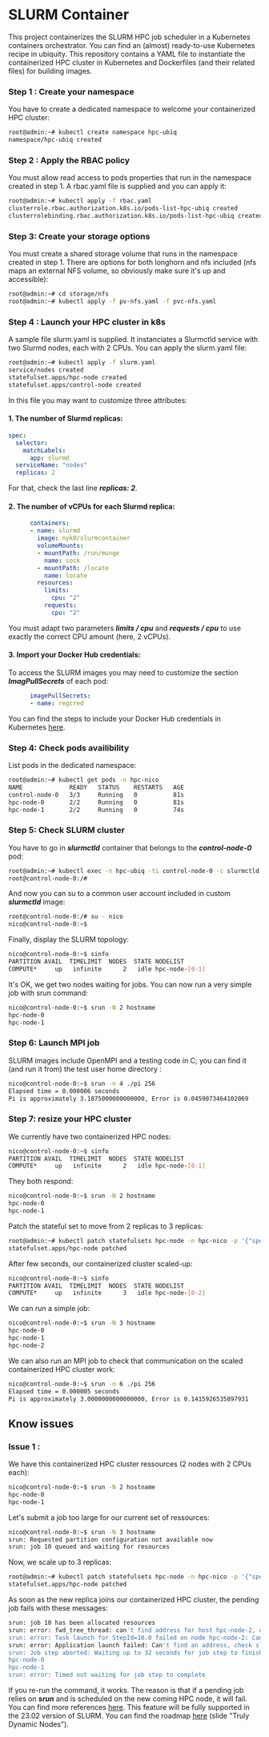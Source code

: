 # SLURM Container

This project containerizes the SLURM HPC job scheduler in a Kubernetes containers orchestrator. You can find an (almost) ready-to-use Kubernetes recipe in ubiquity. This repository contains a YAML file to instantiate the containerized HPC cluster in Kubernetes and Dockerfiles (and their related files) for building images.

### Step 1 : Create your namespace

You have to create a dedicated namespace to welcome your containerized HPC cluster:

```sh
root@admin:~# kubectl create namespace hpc-ubiq
namespace/hpc-ubiq created
```

### Step 2 : Apply the RBAC policy

You must allow read access to pods properties that run in the namespace created in step 1. A rbac.yaml file is supplied and you can apply it:

```sh
root@admin:~# kubectl apply -f rbac.yaml
clusterrole.rbac.authorization.k8s.io/pods-list-hpc-ubiq created
clusterrolebinding.rbac.authorization.k8s.io/pods-list-hpc-ubiq created
```

### Step 3: Create your storage options

You must create a shared storage volume that runs in the namespace created in step 1. There are options for both longhorn and nfs included (nfs maps an external NFS volume, so obviously make sure it's up and accessible):
```sh
root@admin:~# cd storage/nfs
root@admin:~# kubectl apply -f pv-nfs.yaml -f pvc-nfs.yaml
```

### Step 4 : Launch your HPC cluster in k8s

A sample file slurm.yaml is supplied. It instanciates a Slurmctld service with two Slurmd nodes, each with 2 CPUs. You can apply the slurm.yaml file:

```sh
root@admin:~# kubectl apply -f slurm.yaml
service/nodes created
statefulset.apps/hpc-node created
statefulset.apps/control-node created
```

In this file you may want to customize three attributes:

#### 1. The number of Slurmd replicas:

```yaml
spec:
  selector:
    matchLabels:
      app: slurmd
  serviceName: "nodes"
  replicas: 2
```

For that, check the last line ***replicas: 2***.

#### 2. The number of vCPUs for each Slurmd replica:

```yaml
      containers:
      - name: slurmd
        image: nyk0/slurmcontainer
        volumeMounts:
        - mountPath: /run/munge
          name: sock
        - mountPath: /locate
          name: locate
        resources:
          limits:
            cpu: "2"
          requests:
            cpu: "2"
```

You must adapt two parameters ***limits / cpu*** and ***requests / cpu*** to use exactly the correct CPU amount (here, 2 vCPUs).

#### 3. Import your Docker Hub credentials:

To access the SLURM images you may need to customize the section ***ImagPullSecrets*** of each pod:

```yaml
      imagePullSecrets:
      - name: regcred
```

You can find the steps to include your Docker Hub credentials in Kubernetes [here](https://kubernetes.io/fr/docs/tasks/configure-pod-container/pull-image-private-registry/).

### Step 4: Check pods availibility 

List pods in the dedicated namespace:

```sh
root@admin:~# kubectl get pods -n hpc-nico
NAME             READY   STATUS    RESTARTS   AGE
control-node-0   3/3     Running   0          81s
hpc-node-0       2/2     Running   0          81s
hpc-node-1       2/2     Running   0          74s
```

### Step 5: Check SLURM cluster

You have to go in ***slurmctld*** container that belongs to the ***control-node-0*** pod:

```sh
root@admin:~# kubectl exec -n hpc-ubiq -ti control-node-0 -c slurmctld -- /bin/bash
root@control-node-0:/#
```

And now you can su to a common user account included in custom ***slurmctld*** image:

```sh
root@control-node-0:/# su - nico
nico@control-node-0:~$
```

Finally, display the SLURM topology:

```sh
nico@control-node-0:~$ sinfo
PARTITION AVAIL  TIMELIMIT  NODES  STATE NODELIST
COMPUTE*     up   infinite      2   idle hpc-node-[0-1]
```

It's OK, we get two nodes waiting for jobs. You can now run a very simple job with srun command:

```sh
nico@control-node-0:~$ srun -N 2 hostname
hpc-node-0
hpc-node-1
```

### Step 6: Launch MPI job

SLURM images include OpenMPI and a testing code in C; you can find it (and run it from) the test user home directory :

```sh
nico@control-node-0:~$ srun -n 4 ./pi 256
Elapsed time = 0.000006 seconds
Pi is approximately 3.1875000000000000, Error is 0.0459073464102069
```

### Step 7: resize your HPC cluster

We currently have two containerized HPC nodes:

```sh
nico@control-node-0:~$ sinfo
PARTITION AVAIL  TIMELIMIT  NODES  STATE NODELIST
COMPUTE*     up   infinite      2   idle hpc-node-[0-1]
```

They both respond:

```sh
nico@control-node-0:~$ srun -N 2 hostname
hpc-node-0
hpc-node-1
```

Patch the stateful set to move from 2 replicas to 3 replicas:

```sh
root@admin:~# kubectl patch statefulsets hpc-node -n hpc-nico -p '{"spec":{"replicas":3}}'
statefulset.apps/hpc-node patched
```

After few seconds, our containerized cluster scaled-up:

```sh
nico@control-node-0:~$ sinfo
PARTITION AVAIL  TIMELIMIT  NODES  STATE NODELIST
COMPUTE*     up   infinite      3   idle hpc-node-[0-2]
```

We can run a simple job:

```sh
nico@control-node-0:~$ srun -N 3 hostname
hpc-node-0
hpc-node-1
hpc-node-2
```

We can also run an MPI job to check that communication on the scaled containerized HPC cluster work:

```sh
nico@control-node-0:~$ srun -n 6 ./pi 256
Elapsed time = 0.000005 seconds
Pi is approximately 3.0000000000000000, Error is 0.1415926535897931
```

## Know issues

### Issue 1 :

We have this containerized HPC cluster ressources (2 nodes with 2 CPUs each):

```sh
nico@control-node-0:~$ srun -N 2 hostname
hpc-node-0
hpc-node-1 
```

Let's submit a job too large for our current set of ressources:

```sh
nico@control-node-0:~$ srun -N 3 hostname
srun: Requested partition configuration not available now
srun: job 10 queued and waiting for resources 
```

Now, we scale up to 3 replicas:

```sh
root@admin:~# kubectl patch statefulsets hpc-node -n hpc-nico -p '{"spec":{"replicas":3}}'
statefulset.apps/hpc-node patched
```

As soon as the new replica joins our containerized HPC cluster, the pending job fails with these messages:

```sh
srun: job 10 has been allocated resources
srun: error: fwd_tree_thread: can't find address for host hpc-node-2, check slurm.conf
srun: error: Task launch for StepId=10.0 failed on node hpc-node-2: Can't find an address, check slurm.conf
srun: error: Application launch failed: Can't find an address, check slurm.conf
srun: Job step aborted: Waiting up to 32 seconds for job step to finish.
hpc-node-0
hpc-node-1
srun: error: Timed out waiting for job step to complete 
```

If you re-run the command, it works. The reason is that if a pending job relies on ***srun*** and is scheduled on the new coming HPC node, it will fail. You can find more references [here](https://slurm.schedmd.com/faq.html#add_nodes). This feature will be fully supported in the 23.02 version of SLURM. You can find the roadmap [here](https://slurm.schedmd.com/SLUG21/Roadmap.pdf) (slide "Truly Dynamic Nodes").
